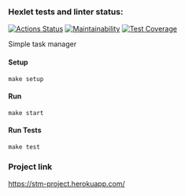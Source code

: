 ### Hexlet tests and linter status:
[![Actions Status](https://github.com/nikitovskij/php-project-lvl4/workflows/hexlet-check/badge.svg)](https://github.com/nikitovskij/php-project-lvl4/actions)
[![Maintainability](https://api.codeclimate.com/v1/badges/bd3d356d725140340556/maintainability)](https://codeclimate.com/github/nikitovskij/php-project-lvl4/maintainability)
[![Test Coverage](https://api.codeclimate.com/v1/badges/bd3d356d725140340556/test_coverage)](https://codeclimate.com/github/nikitovskij/php-project-lvl4/test_coverage)

Simple task manager

#### Setup
```
make setup
```

#### Run
```
make start
```

#### Run Tests
```
make test
```

### Project link
https://stm-project.herokuapp.com/
